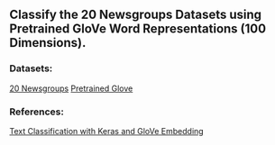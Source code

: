 ## Classify the 20 Newsgroups Datasets using Pretrained GloVe Word Representations (100 Dimensions).

### Datasets:
[20 Newsgroups](http://qwone.com/~jason/20Newsgroups/)
[Pretrained Glove](https://nlp.stanford.edu/projects/glove/)

### References:
[Text Classification with Keras and GloVe Embedding](https://github.com/srikanthpagadala/neural-network-projects/blob/master/Text%20Classification%20with%20Keras%20and%20GloVe%20Embedding/text-classification.ipynb)

